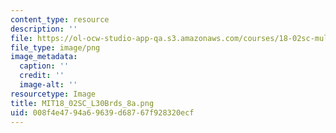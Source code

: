 ```yaml
---
content_type: resource
description: ''
file: https://ol-ocw-studio-app-qa.s3.amazonaws.com/courses/18-02sc-multivariable-calculus-fall-2010/008f4e4794a69639d68767f928320ecf_MIT18_02SC_L30Brds_8a.png
file_type: image/png
image_metadata:
  caption: ''
  credit: ''
  image-alt: ''
resourcetype: Image
title: MIT18_02SC_L30Brds_8a.png
uid: 008f4e47-94a6-9639-d687-67f928320ecf
---
```

